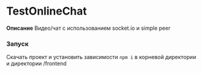 # TestOnlineChat
**Описание**
Видео/чат с использованием socket.io и simple peer

### Запуск
Скачать проект и установить зависимости `npm i` в корневой директории и директории /frontend


